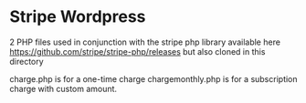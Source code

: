 # Stripe Wordpress

2 PHP files used in conjunction with the stripe php library available here https://github.com/stripe/stripe-php/releases but also cloned in this directory

charge.php is for a one-time charge
chargemonthly.php is for a subscription charge with custom amount.
